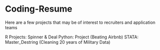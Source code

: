 # Coding-Resume
Here are a few projects that may be of interest to recruiters and application teams

R Projects: Spinner & Deal
Python: Project (Beating Airbnb)
STATA: Master_Destring (Cleaning 20 years of Military Data)
